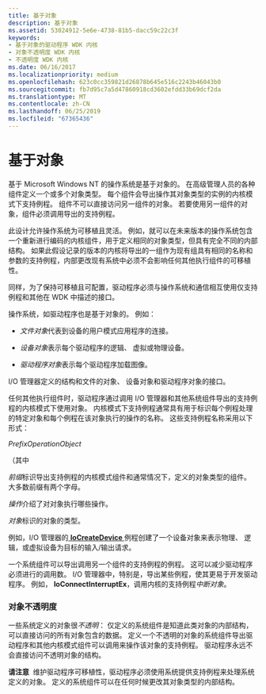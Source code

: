 ```yaml
---
title: 基于对象
description: 基于对象
ms.assetid: 53024912-5e6e-4738-81b5-dacc59c22c3f
keywords:
- 基于对象的驱动程序 WDK 内核
- 对象不透明度 WDK 内核
- 不透明度 WDK 内核
ms.date: 06/16/2017
ms.localizationpriority: medium
ms.openlocfilehash: 623c0cc359821d26878b645e516c2243b46043b0
ms.sourcegitcommit: fb7d95c7a5d47860918cd3602efdd33b69dcf2da
ms.translationtype: MT
ms.contentlocale: zh-CN
ms.lasthandoff: 06/25/2019
ms.locfileid: "67365436"
---
```

# <a name="object-based"></a>基于对象





基于 Microsoft Windows NT 的操作系统是基于对象的。 在高级管理人员的各种组件定义一个或多个对象类型。 每个组件会导出操作其对象类型的实例的内核模式下支持例程。 组件不可以直接访问另一组件的对象。 若要使用另一组件的对象，组件必须调用导出的支持例程。

此设计允许操作系统为可移植且灵活。 例如，就可以在未来版本的操作系统包含一个重新进行编码的内核组件，用于定义相同的对象类型，但具有完全不同的内部结构。 如果此假设记录的版本的内核将导出的一组作为现有组具有相同的名称和参数的支持例程，内部更改现有系统中必须不会影响任何其他执行组件的可移植性。

同样，为了保持可移植且可配置，驱动程序必须与操作系统和通信相互使用仅支持例程和其他在 WDK 中描述的接口。

操作系统，如驱动程序也是基于对象的。 例如：

-   *文件对象*代表到设备的用户模式应用程序的连接。

-   *设备对象*表示每个驱动程序的逻辑、 虚拟或物理设备。

-   *驱动程序对象*表示每个驱动程序加载图像。

I/O 管理器定义的结构和文件的对象、 设备对象和驱动程序对象的接口。

任何其他执行组件时，驱动程序通过调用 I/O 管理器和其他系统组件导出的支持例程的内核模式下使用对象。 内核模式下支持例程通常具有用于标识每个例程处理的特定对象和每个例程在该对象执行的操作的名称。 这些支持例程名称采用以下形式：

*PrefixOperationObject*

（其中

*前缀*标识导出支持例程的内核模式组件和通常情况下，定义的对象类型的组件。 大多数前缀有两个字母。

*操作*介绍了对对象执行哪些操作。

*对象*标识的对象的类型。

例如，I/O 管理器的[ **IoCreateDevice** ](https://docs.microsoft.com/windows-hardware/drivers/ddi/content/wdm/nf-wdm-iocreatedevice)例程创建了一个设备对象来表示物理、 逻辑，或虚拟设备为目标的输入/输出请求。

一个系统组件可以导出调用另一个组件的支持例程的例程。 这可以减少驱动程序必须进行的调用数。 I/O 管理器中，特别是，导出某些例程，使其更易于开发驱动程序。 例如， **IoConnectInterruptEx**，调用内核的支持例程*中断对象*。

### <a href="" id="ddk-object-opacity-kg"></a>对象不透明度

一些系统定义的对象很*不透明*： 仅定义的系统组件是知道此类对象的内部结构，可以直接访问的所有对象包含的数据。 定义一个不透明的对象的系统组件导出驱动程序和其他内核模式组件可以调用来操作该对象的支持例程。 驱动程序永远不会直接访问不透明对象的结构。

**请注意**  维护驱动程序可移植性，驱动程序必须使用系统提供支持例程来处理系统定义的对象。 定义的系统组件可以在任何时候更改其对象类型的内部结构。

 

 

 





